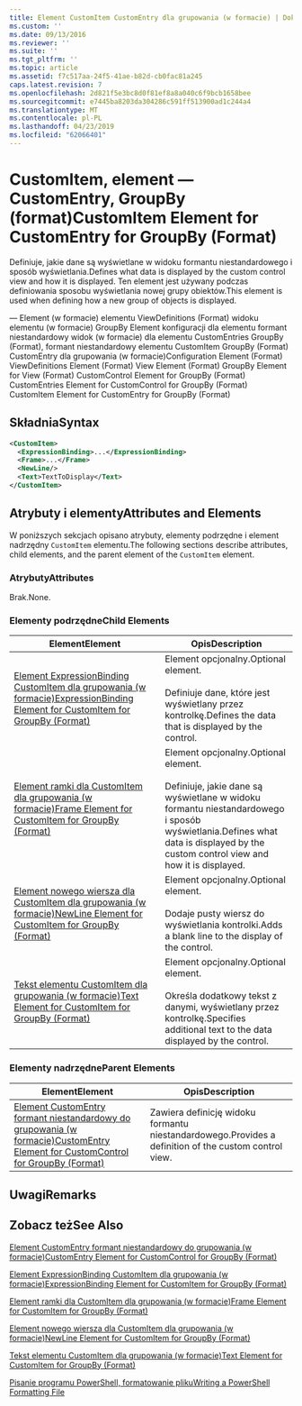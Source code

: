 ```yaml
---
title: Element CustomItem CustomEntry dla grupowania (w formacie) | Dokumentacja firmy Microsoft
ms.custom: ''
ms.date: 09/13/2016
ms.reviewer: ''
ms.suite: ''
ms.tgt_pltfrm: ''
ms.topic: article
ms.assetid: f7c517aa-24f5-41ae-b82d-cb0fac81a245
caps.latest.revision: 7
ms.openlocfilehash: 2d821f5e3bc8d0f81ef8a8a040c6f9bcb1658bee
ms.sourcegitcommit: e7445ba8203da304286c591ff513900ad1c244a4
ms.translationtype: MT
ms.contentlocale: pl-PL
ms.lasthandoff: 04/23/2019
ms.locfileid: "62066401"
---
```

# <a name="customitem-element-for-customentry-for-groupby-format"></a><span data-ttu-id="ee5e1-102">CustomItem, element — CustomEntry, GroupBy (format)</span><span class="sxs-lookup"><span data-stu-id="ee5e1-102">CustomItem Element for CustomEntry for GroupBy (Format)</span></span>

<span data-ttu-id="ee5e1-103">Definiuje, jakie dane są wyświetlane w widoku formantu niestandardowego i sposób wyświetlania.</span><span class="sxs-lookup"><span data-stu-id="ee5e1-103">Defines what data is displayed by the custom control view and how it is displayed.</span></span> <span data-ttu-id="ee5e1-104">Ten element jest używany podczas definiowania sposobu wyświetlania nowej grupy obiektów.</span><span class="sxs-lookup"><span data-stu-id="ee5e1-104">This element is used when defining how a new group of objects is displayed.</span></span>

<span data-ttu-id="ee5e1-105">— Element (w formacie) elementu ViewDefinitions (Format) widoku elementu (w formacie) GroupBy Element konfiguracji dla elementu formant niestandardowy widok (w formacie) dla elementu CustomEntries GroupBy (Format), formant niestandardowy elementu CustomItem GroupBy (Format) CustomEntry dla grupowania (w formacie)</span><span class="sxs-lookup"><span data-stu-id="ee5e1-105">Configuration Element (Format) ViewDefinitions Element (Format) View Element (Format) GroupBy Element for View (Format) CustomControl Element for GroupBy (Format) CustomEntries Element for CustomControl for GroupBy (Format) CustomItem Element for CustomEntry for GroupBy (Format)</span></span>

## <a name="syntax"></a><span data-ttu-id="ee5e1-106">Składnia</span><span class="sxs-lookup"><span data-stu-id="ee5e1-106">Syntax</span></span>

```xml
<CustomItem>
  <ExpressionBinding>...</ExpressionBinding>
  <Frame>...</Frame>
  <NewLine/>
  <Text>TextToDisplay</Text>
</CustomItem>
```

## <a name="attributes-and-elements"></a><span data-ttu-id="ee5e1-107">Atrybuty i elementy</span><span class="sxs-lookup"><span data-stu-id="ee5e1-107">Attributes and Elements</span></span>

<span data-ttu-id="ee5e1-108">W poniższych sekcjach opisano atrybuty, elementy podrzędne i element nadrzędny `CustomItem` elementu.</span><span class="sxs-lookup"><span data-stu-id="ee5e1-108">The following sections describe attributes, child elements, and the parent element of the `CustomItem` element.</span></span>

### <a name="attributes"></a><span data-ttu-id="ee5e1-109">Atrybuty</span><span class="sxs-lookup"><span data-stu-id="ee5e1-109">Attributes</span></span>

<span data-ttu-id="ee5e1-110">Brak.</span><span class="sxs-lookup"><span data-stu-id="ee5e1-110">None.</span></span>

### <a name="child-elements"></a><span data-ttu-id="ee5e1-111">Elementy podrzędne</span><span class="sxs-lookup"><span data-stu-id="ee5e1-111">Child Elements</span></span>

|<span data-ttu-id="ee5e1-112">Element</span><span class="sxs-lookup"><span data-stu-id="ee5e1-112">Element</span></span>|<span data-ttu-id="ee5e1-113">Opis</span><span class="sxs-lookup"><span data-stu-id="ee5e1-113">Description</span></span>|
|-------------|-----------------|
|[<span data-ttu-id="ee5e1-114">Element ExpressionBinding CustomItem dla grupowania (w formacie)</span><span class="sxs-lookup"><span data-stu-id="ee5e1-114">ExpressionBinding Element for CustomItem for GroupBy (Format)</span></span>](./expressionbinding-element-for-customitem-for-groupby-format.md)|<span data-ttu-id="ee5e1-115">Element opcjonalny.</span><span class="sxs-lookup"><span data-stu-id="ee5e1-115">Optional element.</span></span><br /><br /> <span data-ttu-id="ee5e1-116">Definiuje dane, które jest wyświetlany przez kontrolkę.</span><span class="sxs-lookup"><span data-stu-id="ee5e1-116">Defines the data that is displayed by the control.</span></span>|
|[<span data-ttu-id="ee5e1-117">Element ramki dla CustomItem dla grupowania (w formacie)</span><span class="sxs-lookup"><span data-stu-id="ee5e1-117">Frame Element for CustomItem for GroupBy (Format)</span></span>](./frame-element-for-customitem-for-groupby-format.md)|<span data-ttu-id="ee5e1-118">Element opcjonalny.</span><span class="sxs-lookup"><span data-stu-id="ee5e1-118">Optional element.</span></span><br /><br /> <span data-ttu-id="ee5e1-119">Definiuje, jakie dane są wyświetlane w widoku formantu niestandardowego i sposób wyświetlania.</span><span class="sxs-lookup"><span data-stu-id="ee5e1-119">Defines what data is displayed by the custom control view and how it is displayed.</span></span>|
|[<span data-ttu-id="ee5e1-120">Element nowego wiersza dla CustomItem dla grupowania (w formacie)</span><span class="sxs-lookup"><span data-stu-id="ee5e1-120">NewLine Element for CustomItem for GroupBy (Format)</span></span>](./newline-element-for-customitem-for-groupby-format.md)|<span data-ttu-id="ee5e1-121">Element opcjonalny.</span><span class="sxs-lookup"><span data-stu-id="ee5e1-121">Optional element.</span></span><br /><br /> <span data-ttu-id="ee5e1-122">Dodaje pusty wiersz do wyświetlania kontrolki.</span><span class="sxs-lookup"><span data-stu-id="ee5e1-122">Adds a blank line to the display of the control.</span></span>|
|[<span data-ttu-id="ee5e1-123">Tekst elementu CustomItem dla grupowania (w formacie)</span><span class="sxs-lookup"><span data-stu-id="ee5e1-123">Text Element for CustomItem for GroupBy (Format)</span></span>](./text-element-for-customitem-for-groupby-format.md)|<span data-ttu-id="ee5e1-124">Element opcjonalny.</span><span class="sxs-lookup"><span data-stu-id="ee5e1-124">Optional element.</span></span><br /><br /> <span data-ttu-id="ee5e1-125">Określa dodatkowy tekst z danymi, wyświetlany przez kontrolkę.</span><span class="sxs-lookup"><span data-stu-id="ee5e1-125">Specifies additional text to the data displayed by the control.</span></span>|

### <a name="parent-elements"></a><span data-ttu-id="ee5e1-126">Elementy nadrzędne</span><span class="sxs-lookup"><span data-stu-id="ee5e1-126">Parent Elements</span></span>

|<span data-ttu-id="ee5e1-127">Element</span><span class="sxs-lookup"><span data-stu-id="ee5e1-127">Element</span></span>|<span data-ttu-id="ee5e1-128">Opis</span><span class="sxs-lookup"><span data-stu-id="ee5e1-128">Description</span></span>|
|-------------|-----------------|
|[<span data-ttu-id="ee5e1-129">Element CustomEntry formant niestandardowy do grupowania (w formacie)</span><span class="sxs-lookup"><span data-stu-id="ee5e1-129">CustomEntry Element for CustomControl for GroupBy (Format)</span></span>](./customentry-element-for-customcontrol-for-groupby-format.md)|<span data-ttu-id="ee5e1-130">Zawiera definicję widoku formantu niestandardowego.</span><span class="sxs-lookup"><span data-stu-id="ee5e1-130">Provides a definition of the custom control view.</span></span>|

## <a name="remarks"></a><span data-ttu-id="ee5e1-131">Uwagi</span><span class="sxs-lookup"><span data-stu-id="ee5e1-131">Remarks</span></span>

## <a name="see-also"></a><span data-ttu-id="ee5e1-132">Zobacz też</span><span class="sxs-lookup"><span data-stu-id="ee5e1-132">See Also</span></span>

[<span data-ttu-id="ee5e1-133">Element CustomEntry formant niestandardowy do grupowania (w formacie)</span><span class="sxs-lookup"><span data-stu-id="ee5e1-133">CustomEntry Element for CustomControl for GroupBy (Format)</span></span>](./customentry-element-for-customcontrol-for-groupby-format.md)

[<span data-ttu-id="ee5e1-134">Element ExpressionBinding CustomItem dla grupowania (w formacie)</span><span class="sxs-lookup"><span data-stu-id="ee5e1-134">ExpressionBinding Element for CustomItem for GroupBy (Format)</span></span>](./expressionbinding-element-for-customitem-for-groupby-format.md)

[<span data-ttu-id="ee5e1-135">Element ramki dla CustomItem dla grupowania (w formacie)</span><span class="sxs-lookup"><span data-stu-id="ee5e1-135">Frame Element for CustomItem for GroupBy (Format)</span></span>](./frame-element-for-customitem-for-groupby-format.md)

[<span data-ttu-id="ee5e1-136">Element nowego wiersza dla CustomItem dla grupowania (w formacie)</span><span class="sxs-lookup"><span data-stu-id="ee5e1-136">NewLine Element for CustomItem for GroupBy (Format)</span></span>](./newline-element-for-customitem-for-groupby-format.md)

[<span data-ttu-id="ee5e1-137">Tekst elementu CustomItem dla grupowania (w formacie)</span><span class="sxs-lookup"><span data-stu-id="ee5e1-137">Text Element for CustomItem for GroupBy (Format)</span></span>](./text-element-for-customitem-for-groupby-format.md)

[<span data-ttu-id="ee5e1-138">Pisanie programu PowerShell, formatowanie pliku</span><span class="sxs-lookup"><span data-stu-id="ee5e1-138">Writing a PowerShell Formatting File</span></span>](./writing-a-powershell-formatting-file.md)
